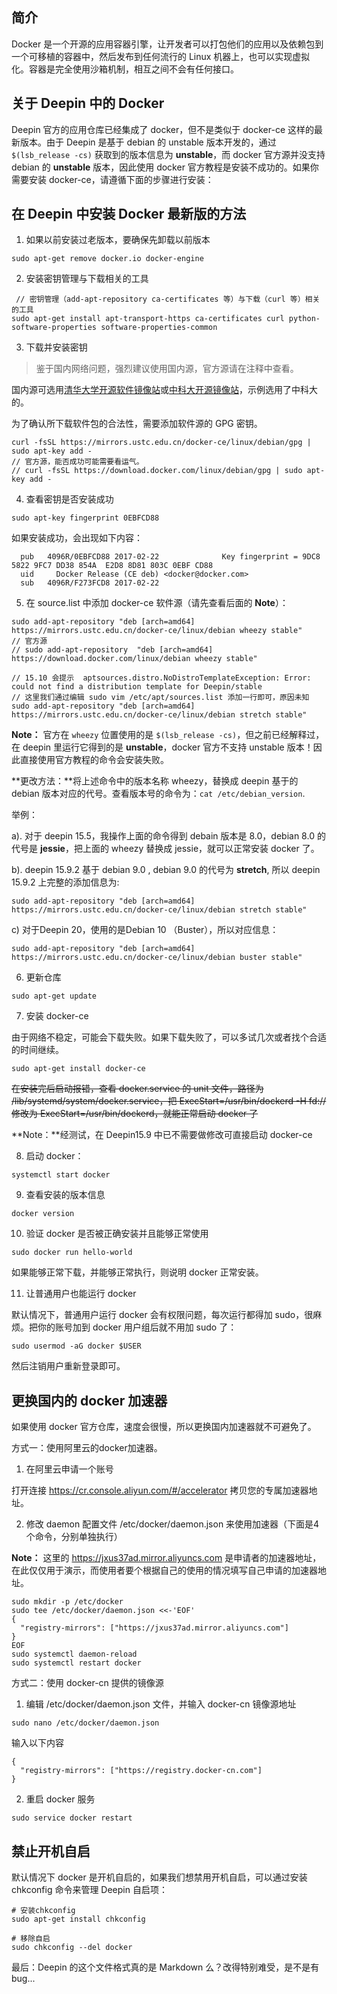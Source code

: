 ## 简介

Docker 是一个开源的应用容器引擎，让开发者可以打包他们的应用以及依赖包到一个可移植的容器中，然后发布到任何流行的 Linux 机器上，也可以实现虚拟化。容器是完全使用沙箱机制，相互之间不会有任何接口。

## 关于 Deepin 中的 Docker

Deepin 官方的应用仓库已经集成了 docker，但不是类似于 docker-ce 这样的最新版本。由于 Deepin 是基于 debian 的 unstable 版本开发的，通过 `$(lsb_release -cs)` 获取到的版本信息为 **unstable**，而 docker 官方源并没支持 debian 的 **unstable** 版本，因此使用 docker 官方教程是安装不成功的。如果你需要安装 docker-ce，请遵循下面的步骤进行安装：

## 在 Deepin 中安装 Docker 最新版的方法

1. 如果以前安装过老版本，要确保先卸载以前版本

```sudo apt-get remove docker.io docker-engine```

2. 安装密钥管理与下载相关的工具

``` 
 // 密钥管理（add-apt-repository ca-certificates 等）与下载（curl 等）相关的工具
sudo apt-get install apt-transport-https ca-certificates curl python-software-properties software-properties-common
```


3. 下载并安装密钥

>鉴于国内网络问题，强烈建议使用国内源，官方源请在注释中查看。

国内源可选用[清华大学开源软件镜像站](https://mirrors.tuna.tsinghua.edu.cn/help/docker-ce/)或[中科大开源镜像站](http://mirrors.ustc.edu.cn)，示例选用了中科大的。

为了确认所下载软件包的合法性，需要添加软件源的 GPG 密钥。
```
curl -fsSL https://mirrors.ustc.edu.cn/docker-ce/linux/debian/gpg | sudo apt-key add -
// 官方源，能否成功可能需要看运气。
// curl -fsSL https://download.docker.com/linux/debian/gpg | sudo apt-key add -
```

4. 查看密钥是否安装成功

```sudo apt-key fingerprint 0EBFCD88```

如果安装成功，会出现如下内容：
```
  pub   4096R/0EBFCD88 2017-02-22              Key fingerprint = 9DC8 5822 9FC7 DD38 854A  E2D8 8D81 803C 0EBF CD88  
  uid     Docker Release (CE deb) <docker@docker.com>  
  sub   4096R/F273FCD8 2017-02-22
```

5. 在 source.list 中添加 docker-ce 软件源（请先查看后面的 **Note**）：

```
sudo add-apt-repository "deb [arch=amd64] https://mirrors.ustc.edu.cn/docker-ce/linux/debian wheezy stable"
// 官方源
// sudo add-apt-repository  "deb [arch=amd64] https://download.docker.com/linux/debian wheezy stable"

// 15.10 会提示  aptsources.distro.NoDistroTemplateException: Error: could not find a distribution template for Deepin/stable
// 这里我们通过编辑 sudo vim /etc/apt/sources.list 添加一行即可，原因未知
sudo add-apt-repository "deb [arch=amd64] https://mirrors.ustc.edu.cn/docker-ce/linux/debian stretch stable"
```

**Note：** 官方在 `wheezy` 位置使用的是 `$(lsb_release -cs)`，但之前已经解释过，在 deepin 里运行它得到的是 **unstable**，docker 官方不支持 unstable 版本！因此直接使用官方教程的命令会安装失败。

**更改方法：**将上述命令中的版本名称 wheezy，替换成 deepin 基于的 debian 版本对应的代号。查看版本号的命令为：`cat /etc/debian_version`.

举例：

a). 对于 deepin 15.5，我操作上面的命令得到 debain 版本是 8.0，debian 8.0 的代号是 **jessie**，把上面的 wheezy 替换成 jessie，就可以正常安装 docker 了。

b). deepin 15.9.2 基于 debian 9.0 , debian 9.0 的代号为 **stretch**, 所以 deepin 15.9.2 上完整的添加信息为: 
```
sudo add-apt-repository "deb [arch=amd64] https://mirrors.ustc.edu.cn/docker-ce/linux/debian stretch stable"
```

c) 对于Deepin 20，使用的是Debian 10 （Buster），所以对应信息：
```
sudo add-apt-repository "deb [arch=amd64] https://mirrors.ustc.edu.cn/docker-ce/linux/debian buster stable"
```

6. 更新仓库

```sudo apt-get update```

7. 安装 docker-ce

由于网络不稳定，可能会下载失败。如果下载失败了，可以多试几次或者找个合适的时间继续。

```sudo apt-get install docker-ce```


~~在安装完后启动报错，查看 docker.service 的 unit 文件，路径为 /lib/systemd/system/docker.service，把 ExecStart=/usr/bin/dockerd -H fd:// 修改为 ExecStart=/usr/bin/dockerd，就能正常启动 docker 了~~

**Note：**经测试，在 Deepin15.9 中已不需要做修改可直接启动 docker-ce

8. 启动 docker：

```systemctl start docker```

9. 查看安装的版本信息

```docker version```

10. 验证 docker 是否被正确安装并且能够正常使用   

```
sudo docker run hello-world
```
如果能够正常下载，并能够正常执行，则说明 docker 正常安装。

11. 让普通用户也能运行 docker

默认情况下，普通用户运行 docker 会有权限问题，每次运行都得加 sudo，很麻烦。把你的账号加到 docker 用户组后就不用加 sudo 了：
```
sudo usermod -aG docker $USER
```
然后注销用户重新登录即可。

## 更换国内的 docker 加速器

如果使用 docker 官方仓库，速度会很慢，所以更换国内加速器就不可避免了。

方式一：使用阿里云的docker加速器。

1. 在阿里云申请一个账号  

打开连接 <https://cr.console.aliyun.com/#/accelerator> 拷贝您的专属加速器地址。

2. 修改 daemon 配置文件 /etc/docker/daemon.json 来使用加速器（下面是4个命令，分别单独执行）

**Note：** 这里的 <https://jxus37ad.mirror.aliyuncs.com> 是申请者的加速器地址，在此仅仅用于演示，而使用者要个根据自己的使用的情况填写自己申请的加速器地址。

```
sudo mkdir -p /etc/docker
sudo tee /etc/docker/daemon.json <<-'EOF'
{
  "registry-mirrors": ["https://jxus37ad.mirror.aliyuncs.com"]
}
EOF
sudo systemctl daemon-reload
sudo systemctl restart docker
```

方式二：使用 docker-cn 提供的镜像源

1. 编辑 /etc/docker/daemon.json 文件，并输入 docker-cn 镜像源地址

```
sudo nano /etc/docker/daemon.json
```

输入以下内容

```
{
  "registry-mirrors": ["https://registry.docker-cn.com"]
}
```
2. 重启 docker 服务

```
sudo service docker restart
```

## 禁止开机自启

默认情况下 docker 是开机自启的，如果我们想禁用开机自启，可以通过安装 chkconfig 命令来管理 Deepin 自启项：
```
# 安装chkconfig
sudo apt-get install chkconfig

# 移除自启
sudo chkconfig --del docker
```


最后：Deepin 的这个文件格式真的是 Markdown 么？改得特别难受，是不是有 bug...